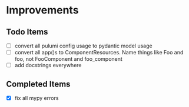 # Improvements

## Todo Items

- [ ] convert all pulumi config usage to pydantic model usage
- [ ] convert all app()s to ComponentResources. Name things like Foo and foo, not FooComponent and foo_component
- [ ] add docstrings everywhere

## Completed Items

- [x] fix all mypy errors 